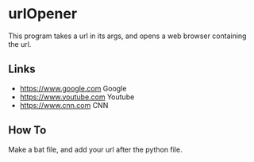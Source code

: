 # urlOpener
This program takes a url in its args, and opens a web browser containing the url.

## Links
+ https://www.google.com 
Google
+ https://www.youtube.com
Youtube
+ https://www.cnn.com
CNN

## How To
Make a bat file, and add your url after the python file.